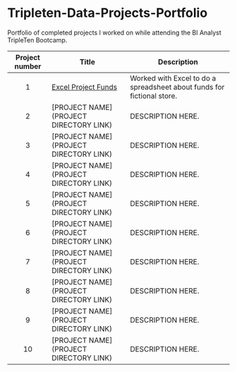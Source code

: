 # Tripleten-Data-Projects-Portfolio

Portfolio of completed projects I worked on while attending the BI Analyst TripleTen Bootcamp.

| Project number | Title | Description |
| :-----------: | ----------- |----------- |
| 1 | [Excel Project Funds](https://github.com/dhammons93/Tripleten-Data-Projects-Portfolio/tree/main/Excel%20Project%20Funds) | Worked with Excel to do a spreadsheet about funds for fictional store. |
| 2 | [PROJECT NAME](PROJECT DIRECTORY LINK) | DESCRIPTION HERE. |
| 3 | [PROJECT NAME](PROJECT DIRECTORY LINK) | DESCRIPTION HERE. |
| 4 | [PROJECT NAME](PROJECT DIRECTORY LINK) | DESCRIPTION HERE. |
| 5 | [PROJECT NAME](PROJECT DIRECTORY LINK) | DESCRIPTION HERE. |
| 6 | [PROJECT NAME](PROJECT DIRECTORY LINK) | DESCRIPTION HERE. |
| 7 | [PROJECT NAME](PROJECT DIRECTORY LINK) | DESCRIPTION HERE. |
| 8 | [PROJECT NAME](PROJECT DIRECTORY LINK) | DESCRIPTION HERE. |
| 9 | [PROJECT NAME](PROJECT DIRECTORY LINK) | DESCRIPTION HERE. |
| 10| [PROJECT NAME](PROJECT DIRECTORY LINK) | DESCRIPTION HERE. |
